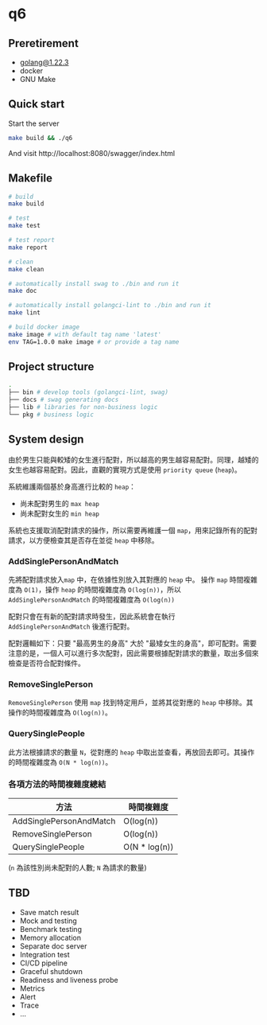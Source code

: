 # q6

## Preretirement
- golang@1.22.3
- docker
- GNU Make

## Quick start
Start the server
```bash
make build && ./q6
```
And visit http://localhost:8080/swagger/index.html

## Makefile
```bash
# build
make build

# test
make test

# test report
make report

# clean
make clean

# automatically install swag to ./bin and run it
make doc

# automatically install golangci-lint to ./bin and run it
make lint

# build docker image
make image # with default tag name 'latest'
env TAG=1.0.0 make image # or provide a tag name
```

## Project structure
```bash
.
├── bin # develop tools (golangci-lint, swag)
├── docs # swag generating docs
├── lib # libraries for non-business logic
└── pkg # business logic
```

## System design

由於男生只能與較矮的女生進行配對，所以越高的男生越容易配對。同理，越矮的女生也越容易配對。因此，直觀的實現方式是使用 `priority queue` (`heap`)。

系統維護兩個基於身高進行比較的 `heap`：
- 尚未配對男生的 `max heap`
- 尚未配對女生的 `min heap`

系統也支援取消配對請求的操作，所以需要再維護一個 `map`，用來記錄所有的配對請求，以方便檢查其是否存在並從 `heap` 中移除。

### AddSinglePersonAndMatch

先將配對請求放入`map` 中，在依據性別放入其對應的 `heap` 中。
操作 `map` 時間複雜度為 `O(1)`，操作 `heap` 的時間複雜度為 `O(log(n))`，所以 `AddSinglePersonAndMatch` 的時間複雜度為 `O(log(n))`

配對只會在有新的配對請求時發生，因此系統會在執行 `AddSinglePersonAndMatch` 後進行配對。

配對邏輯如下：只要 "最高男生的身高" 大於 "最矮女生的身高"，即可配對。需要注意的是，一個人可以進行多次配對，因此需要根據配對請求的數量，取出多個來檢查是否符合配對條件。

### RemoveSinglePerson

`RemoveSinglePerson` 使用 `map` 找到特定用戶，並將其從對應的 `heap` 中移除。其操作的時間複雜度為 `O(log(n))`。

### QuerySinglePeople

此方法根據請求的數量 `N`，從對應的 `heap` 中取出並查看，再放回去即可。其操作的時間複雜度為 `O(N * log(n))`。

### 各項方法的時間複雜度總結
| 方法                      | 時間複雜度        |
| ------------------------- | ---------------- |
| AddSinglePersonAndMatch   | O(log(n))        |
| RemoveSinglePerson        | O(log(n))        |
| QuerySinglePeople         | O(N * log(n))    |

(`n` 為該性別尚未配對的人數; `N` 為請求的數量)

## TBD
- Save match result
- Mock and testing
- Benchmark testing
- Memory allocation
- Separate doc server
- Integration test
- CI/CD pipeline
- Graceful shutdown
- Readiness and liveness probe
- Metrics
- Alert
- Trace
- ...
